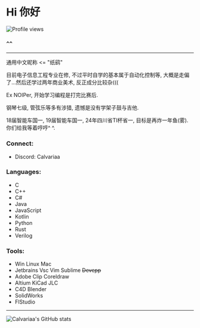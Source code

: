 # Hi 你好

![Profile views](https://komarev.com/ghpvc/?username=calvariaa&label=Profile%20views&color=0e75b6&style=flat)

### `^^`

------

通用中文昵称 <= "纸鹞"

目前电子信息工程专业在修, 不过平时自学的基本属于自动化控制等, 大概是走偏了...然后还学过两年商业美术, 反正成分比较杂(((

Ex NOIPer, 开始学习编程是打完比赛后. 

钢琴七级, 管弦乐等多有涉猎, 遗憾是没有学架子鼓与吉他. 

18届智能车国一, 19届智能车国一, 24年四川省TI杯省一, 目标是再炸一年鱼(雾). 你们给我等着哼哼^ ^.

### Connect:
- Discord: Calvariaa

### Languages:
- C
- C++
- C#
- Java
- JavaScript
- Kotlin
- Python
- Rust
- Verilog

### Tools:
- Win Linux Mac
- Jetbrains Vsc Vim Sublime ~~Devcpp~~
- Adobe Clip Coreldraw
- Altium KiCad JLC
- C4D Blender
- SolidWorks
- FlStudio

------

![Calvariaa's GitHub stats](https://github-readme-stats.vercel.app/api?username=Calvariaa&show_icons=true&theme=radical)
